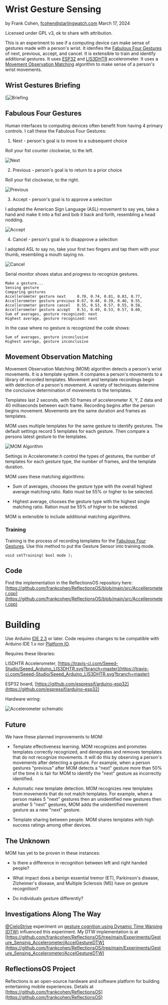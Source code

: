 # Wrist Gesture Sensing
by Frank Cohen, fcohen@starlingwatch.com
March 17, 2024

Licensed under GPL v3, ok to share with attribution.

This is an experiment to see if a computing device can make sense of gestures made with a person's wrist. It idenfies the [Fabulous Four Gestures](#fabulous-four-gestures) of next, previous, accept, and cancel. It is extensible to train and identify additional gestures. It uses [ESP32](https://www.espressif.com/en/products/socs/esp32) and [LIS3DHTR](https://www.digikey.com/en/products/detail/stmicroelectronics/LIS3DHTR/2334338) accelerometer. It uses a [Movement Observation Matching](#movement-observation-matching) algorithm to make sense of a person's wrist movements.

## Wrist Gestures Briefing

[![![Briefing](https://youtu.be/nNwV_FyjRPc)](https://github.com/frankcohen/ReflectionsOS/blob/main/Experiments/Gesture_Sensing_Accelerometer/Gesture_briefing_title_card.jpg)

## Fabulous Four Gestures

Human interfaces to computing devices often benefit from having 4 primary controls. I call these the Fabulous Four Gestures:

1. Next - person's goal is to move to a subsequent choice

Roll your fist counter clockwise, to the left.

![Next](https://github.com/frankcohen/ReflectionsOS/blob/main/Experiments/Gesture_Sensing_Accelerometer/Next.jpg)

2. Previous - person's goal is to return to a prior choice

Roll your fist clockwise, to the right.

![Previous](https://github.com/frankcohen/ReflectionsOS/blob/main/Experiments/Gesture_Sensing_Accelerometer/Previous.jpg)

3. Accept - person's goal is to approve a selection

I adopted the American Sign Language (ASL) movement to say yes, take a hand and make it into a fist and bob it back and forth, resembling a head nodding. 

![Accept](https://github.com/frankcohen/ReflectionsOS/blob/main/Experiments/Gesture_Sensing_Accelerometer/Accept.jpg)

4. Cancel - person's goal is to disapprove a selection

I adopted ASL to say no, take your first two fingers and tap them with your thumb, resembling a mouth saying no.

![Cancel](https://github.com/frankcohen/ReflectionsOS/blob/main/Experiments/Gesture_Sensing_Accelerometer/Cancel.jpg)

Serial monitor shows status and progress to recognize gestures.

```
Make a gesture... 
Sensing gesture
Comparing gestures
Accellerometer gesture next     0.70, 0.74, 0.81, 0.83, 0.77,	 
Accellerometer gesture previous 0.67, 0.48, 0.39, 0.46, 0.55,	 
Accellerometer gesture cancel   0.55, 0.53, 0.57, 0.55, 0.58,	 
Accellerometer gesture accept   0.51, 0.49, 0.53, 0.57, 0.60,	 
Sum of averages, gesture recognized: next 
Highest average, gesture recognized: next 
```

In the case where no gesture is recognized the code shows:
```
Sum of averages, gesture inconclusive
Highest average, gesture inconclusive
```

## Movement Observation Matching

Movement Observation Matching (MOM) algorithm detects a person's wrist movements. It is a template system. It compares a person's movements to a library of recorded templates. Movement and template recordings begin with detection of a person's movement. A variety of techniques determine the conclusive determination of movements to the templates. 

Templates last 2 seconds, with 50 frames of accelerometer X, Y, Z data and 40 milliseconds between each frame. Recording begins after the person begins movement. Movements are the same duration and frames as templates.

MOM uses multiple templates for the same gesture to identify gestures. The default settings record 5 templates for each gesture. Then compare a persons latest gesture to the templates.

![MOM Algorithm](https://github.com/frankcohen/ReflectionsOS/blob/main/Experiments/Gesture_Sensing_Accelerometer/MOM_algorithm.jpg)

Settings in Accelerometer.h control the types of gestures, the number of templates for each gesture type, the number of frames, and the template duration.

MOM uses these matching algorithms:

- Sum of averages, chooses the gesture type with the overall highest average matching ratio. Ratio must be 55% or higher to be selected.

- Highest average, chooses the gesture type with the highest single matching ratio. Ration must be 55% of higher to be selected.

MOM is extensible to include additional matching algorithms.

### Training

Training is the process of recording templates for the [Fabulous Four Gestures](#fabulous-four-gestures). Use this method to put the Gesture Sensor into training mode.

```
void setTraining( bool mode );
```

## Code

Find the implementation in the ReflectionsOS repository here: [https://github.com/frankcohen/ReflectionsOS/blob/main/src/Accellerometer.cpp](https://github.com/frankcohen/ReflectionsOS/blob/main/src/Accellerometer.cpp)

# Building

Use Arduino [IDE 2.3](https://www.arduino.cc/en/software) or later. Code requires changes to be compatible with Arduino IDE 1.x nor [Platform IO](https://platformio.org/).

Requires these libraries:

LISDHTR Accelerometer, [https://travis-ci.com/Seeed-Studio/Seeed_Arduino_LIS3DHTR.svg?branch=master](https://travis-ci.com/Seeed-Studio/Seeed_Arduino_LIS3DHTR.svg?branch=master)

ESP32 board, [https://github.com/espressif/arduino-esp32](https://github.com/espressif/arduino-esp32)

Hardware wiring:

![Accelerometer schematic](https://github.com/frankcohen/ReflectionsOS/blob/main/Experiments/Gesture_Sensing_Accelerometer/LIS_schematic.jpg)

## Future 

We have these planned improvements to MOM:

- Template effectiveness learning. MOM recognizes and promotes templates correctly recognized, and denegrates and removes templates that do not recognize movements. It will do this by observing a person's movements after detecting a gesture. For example, when a person gestures "previous" after MOM detects a "next" gesture more than 50% of the time it is fair for MOM to identify the "next" gesture as incorrectly identified.

- Automatic new template detection. MOM recognizes new templates from movements that do not match templates. For example, when a person makes 5 "next" gestures then an unidentified new gestures then another 5 "next" gestures, MOM adds the unidentified movement gesture as a new "next" gesture.

- Template sharing between people. MOM shares templates with high success ratings among other devices.

## The Unknown

MOM has yet to be proven in these instances:

- Is there a difference in recognition between left and right handed people?

- What impact does a benign essential tremor (ET), Parkinson's disease, Zlzheimer's disease, and Multiple Sclerosis (MS) have on gesture recognition?

- Do individuals gesture differently?

## Investigations Along The Way

[@CieloStrive](https://github.com/CieloStrive) experiment on [gesture cognition using Dynamic Time Warping (DTW)](https://github.com/CieloStrive/GESTURE-RECOGNITION-DYNAMIC-TIME-WARPING) influenced this experiment. My DTW implementation is at [https://github.com/frankcohen/ReflectionsOS/tree/main/Experiments/Gesture_Sensing_Accelerometer/AccelGestureDTW](https://github.com/frankcohen/ReflectionsOS/tree/main/Experiments/Gesture_Sensing_Accelerometer/AccelGestureDTW)

## ReflectionsOS Project

Reflections is an open-source hardware and software platform for building entertaining mobile experiences. Details at [https://github.com/frankcohen/ReflectionsOS](https://github.com/frankcohen/ReflectionsOS)


